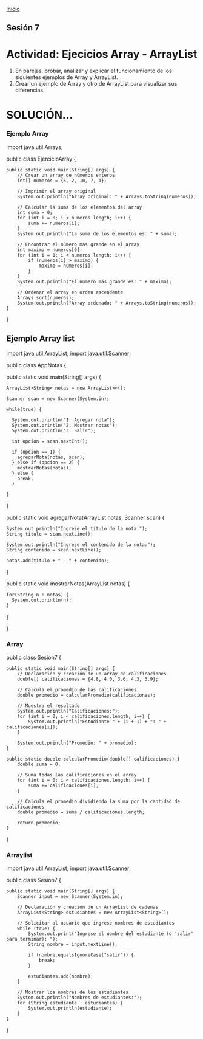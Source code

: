 <!-- No borrar o modificar -->
[Inicio](./index.md)

## Sesión 7 

# Actividad: Ejecicios Array - ArrayList

1. En parejas, probar, analizar y explicar el funcionamiento de los siguientes ejemplos de Array y ArrayList.
2. Crear un ejemplo de Array y otro de ArrayList para visualizar sus diferencias.

# SOLUCIÓN...

### Ejemplo Array

import java.util.Arrays;

public class EjercicioArray {

    public static void main(String[] args) {
        // Crear un array de números enteros
        int[] numeros = {5, 2, 10, 7, 1};

        // Imprimir el array original
        System.out.println("Array original: " + Arrays.toString(numeros));

        // Calcular la suma de los elementos del array
        int suma = 0;
        for (int i = 0; i < numeros.length; i++) {
            suma += numeros[i];
        }
        System.out.println("La suma de los elementos es: " + suma);

        // Encontrar el número más grande en el array
        int maximo = numeros[0];
        for (int i = 1; i < numeros.length; i++) {
            if (numeros[i] > maximo) {
                maximo = numeros[i];
            }
        }
        System.out.println("El número más grande es: " + maximo);

        // Ordenar el array en orden ascendente
        Arrays.sort(numeros);
        System.out.println("Array ordenado: " + Arrays.toString(numeros));
    }
}

## Ejemplo Array list

import java.util.ArrayList; 
import java.util.Scanner;

public class AppNotas {

  public static void main(String[] args) {

    ArrayList<String> notas = new ArrayList<>();
    
    Scanner scan = new Scanner(System.in);

    while(true) {

      System.out.println("1. Agregar nota");  
      System.out.println("2. Mostrar notas");
      System.out.println("3. Salir");

      int opcion = scan.nextInt();

      if (opcion == 1) {
        agregarNota(notas, scan);  
      } else if (opcion == 2) {
        mostrarNotas(notas);
      } else {
        break;
      }

    }

  }

  public static void agregarNota(ArrayList<String> notas, Scanner scan) {
    
    System.out.println("Ingrese el titulo de la nota:");
    String titulo = scan.nextLine();
    
    System.out.println("Ingrese el contenido de la nota:");
    String contenido = scan.nextLine();
    
    notas.add(titulo + " - " + contenido);

  }

  public static void mostrarNotas(ArrayList<String> notas) {

    for(String n : notas) {
      System.out.println(n);
    }

  }

}

### Array 

public class Sesion7 {

    public static void main(String[] args) {
        // Declaración y creación de un array de calificaciones
        double[] calificaciones = {4.8, 4.0, 3.6, 4.3, 3.9};

        // Calcula el promedio de las calificaciones
        double promedio = calcularPromedio(calificaciones);

        // Muestra el resultado
        System.out.println("Calificaciones:");
        for (int i = 0; i < calificaciones.length; i++) {
            System.out.println("Estudiante " + (i + 1) + ": " + calificaciones[i]);
        }

        System.out.println("Promedio: " + promedio);
    }

    public static double calcularPromedio(double[] calificaciones) {
        double suma = 0;

        // Suma todas las calificaciones en el array
        for (int i = 0; i < calificaciones.length; i++) {
            suma += calificaciones[i];
        }

        // Calcula el promedio dividiendo la suma por la cantidad de calificaciones
        double promedio = suma / calificaciones.length;

        return promedio;
    }
}

### Arraylist

import java.util.ArrayList;
import java.util.Scanner;

public class Sesion7 {

    public static void main(String[] args) {
        Scanner input = new Scanner(System.in);

        // Declaración y creación de un ArrayList de cadenas
        ArrayList<String> estudiantes = new ArrayList<String>();

        // Solicitar al usuario que ingrese nombres de estudiantes
        while (true) {
            System.out.print("Ingrese el nombre del estudiante (o 'salir' para terminar): ");
            String nombre = input.nextLine();

            if (nombre.equalsIgnoreCase("salir")) {
                break;
            }

            estudiantes.add(nombre);
        }

        // Mostrar los nombres de los estudiantes
        System.out.println("Nombres de estudiantes:");
        for (String estudiante : estudiantes) {
            System.out.println(estudiante);
        }
    }
}






